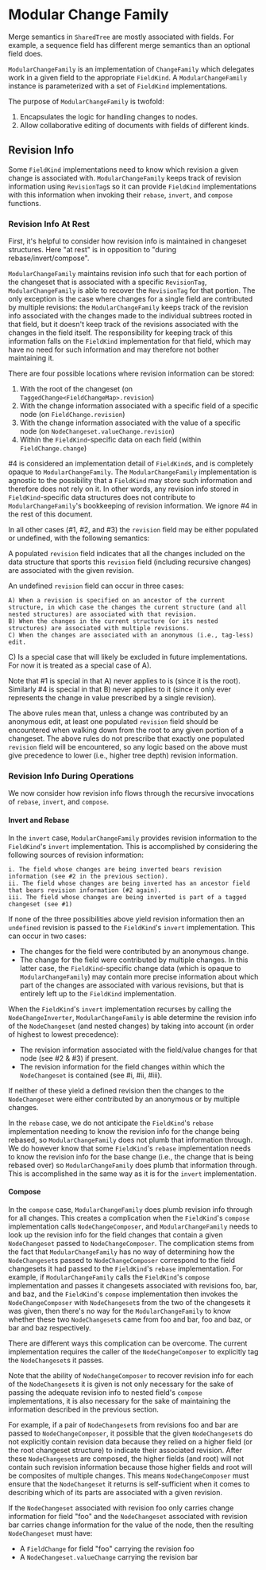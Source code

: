 # Modular Change Family

Merge semantics in `SharedTree` are mostly associated with fields.
For example, a sequence field has different merge semantics than an optional field does.

`ModularChangeFamily` is an implementation of `ChangeFamily` which delegates work in a given field to the appropriate `FieldKind`.
A `ModularChangeFamily` instance is parameterized with a set of `FieldKind` implementations.

The purpose of `ModularChangeFamily` is twofold:

1. Encapsulates the logic for handling changes to nodes.
2. Allow collaborative editing of documents with fields of different kinds.

## Revision Info

Some `FieldKind` implementations need to know which revision a given change is associated with.
`ModularChangeFamily` keeps track of revision information using `RevisionTag`s so it can provide `FieldKind` implementations with this information when invoking their `rebase`, `invert`, and `compose` functions.

### Revision Info At Rest

First, it's helpful to consider how revision info is maintained in changeset structures.
Here "at rest" is in opposition to "during rebase/invert/compose".

`ModularChangeFamily` maintains revision info such that for each portion of the changeset that is associated with a specific `RevisionTag`,
`ModularChangeFamily` is able to recover the `RevisionTag` for that portion.
The only exception is the case where changes for a single field are contributed by multiple revisions:
the `ModularChangeFamily` keeps track of the revision info associated with the changes made to the individual subtrees rooted in that field,
but it doesn't keep track of the revisions associated with the changes in the field itself.
The responsibility for keeping track of this information falls on the `FieldKind` implementation for that field,
which may have no need for such information and may therefore not bother maintaining it.

There are four possible locations where revision information can be stored:

1. With the root of the changeset (on `TaggedChange<FieldChangeMap>.revision`)
2. With the change information associated with a specific field of a specific node (on `FieldChange.revision`)
3. With the change information associated with the value of a specific node (on `NodeChangeset.valueChange.revision`)
4. Within the `FieldKind`-specific data on each field (within `FieldChange.change`)

#4 is considered an implementation detail of `FieldKind`s, and is completely opaque to `ModularChangeFamily`.
The `ModularChangeFamily` implementation is agnostic to the possibility that a `FieldKind` may store such information and therefore does not rely on it.
In other words, any revision info stored in `FieldKind`-specific data structures does not contribute to `ModularChangeFamily`'s bookkeeping of revision information.
We ignore #4 in the rest of this document.

In all other cases (#1, #2, and #3) the `revision` field may be either populated or undefined, with the following semantics:

A populated `revision` field indicates that all the changes included on the data structure that sports this `revision` field
(including recursive changes)
are associated with the given revision.

An undefined `revision` field can occur in three cases:

    A) When a revision is specified on an ancestor of the current structure, in which case the changes the current structure (and all nested structures) are associated with that revision.
    B) When the changes in the current structure (or its nested structures) are associated with multiple revisions.
    C) When the changes are associated with an anonymous (i.e., tag-less) edit.

C) Is a special case that will likely be excluded in future implementations.
For now it is treated as a special case of A).

Note that #1 is special in that A) never applies to is (since it is the root).
Similarly #4 is special in that B) never applies to it (since it only ever represents the change in value prescribed by a single revision).

The above rules mean that, unless a change was contributed by an anonymous edit, at least one populated `revision` field should be encountered when walking down from the root to any given portion of a changeset.
The above rules do not prescribe that exactly one populated `revision` field will be encountered,
so any logic based on the above must give precedence to lower (i.e., higher tree depth) revision information.

### Revision Info During Operations

We now consider how revision info flows through the recursive invocations of `rebase`, `invert`, and `compose`.

#### Invert and Rebase

In the `invert` case, `ModularChangeFamily` provides revision information to the `FieldKind`'s `invert` implementation.
This is accomplished by considering the following sources of revision information:

    i. The field whose changes are being inverted bears revision information (see #2 in the previous section).
    ii. The field whose changes are being inverted has an ancestor field that bears revision information (#2 again).
    iii. The field whose changes are being inverted is part of a tagged changeset (see #1)

If none of the three possibilities above yield revision information then an `undefined` revision is passed to the `FieldKind`'s `invert` implementation.
This can occur in two cases:

-   The changes for the field were contributed by an anonymous change.
-   The change for the field were contributed by multiple changes.
    In this latter case, the `FieldKind`-specific change data
    (which is opaque to `ModularChangeFamily`)
    may contain more precise information about which part of the changes are associated with various revisions,
    but that is entirely left up to the `FieldKind` implementation.

When the `FieldKind`'s `invert` implementation recurses by calling the `NodeChangeInverter`,
`ModularChangeFamily` is able determine the revision info of the `NodeChangeset` (and nested changes) by taking into account (in order of highest to lowest precedence):

-   The revision information associated with the field/value changes for that node (see #2 & #3) if present.
-   The revision information for the field changes within which the `NodeChangeset` is contained (see #i, #ii, #iii).

If neither of these yield a defined revision then the changes to the `NodeChangeset` were either contributed by an anonymous or by multiple changes.

In the `rebase` case, we do not anticipate the `FieldKind`'s `rebase` implementation needing to know the revision info for the change being rebased, so `ModularChangeFamily` does not plumb that information through.
We do however know that some `FieldKind`'s `rebase` implementation needs to know the revision info for the base change (i.e., the change that is being rebased over) so `ModularChangeFamily` does plumb that information through.
This is accomplished in the same way as it is for the `invert` implementation.

#### Compose

In the `compose` case, `ModularChangeFamily` does plumb revision info through for all changes.
This creates a complication when the `FieldKind`'s `compose` implementation calls `NodeChangeComposer`, and `ModularChangeFamily` needs to look up the revision info for the field changes that contain a given `NodeChangeset` passed to `NodeChangeComposer`.
The complication stems from the fact that `ModularChangeFamily` has no way of determining how the `NodeChangeset`s passed to `NodeChangeComposer` correspond to the field changesets it had passed to the `FieldKind`'s `rebase` implementation.
For example, if `ModularChangeFamily` calls the `FieldKind`'s `compose` implementation and passes it changesets associated with revisions foo, bar, and baz,
and the `FieldKind`'s `compose` implementation then invokes the `NodeChangeComposer` with `NodeChangeset`s from the two of the changesets it was given,
then there's no way for the `ModularChangeFamily` to know whether these two `NodeChangeset`s came from foo and bar, foo and baz, or bar and baz respectively.

There are different ways this complication can be overcome.
The current implementation requires the caller of the `NodeChangeComposer` to explicitly tag the `NodeChangeset`s it passes.

Note that the ability of `NodeChangeComposer` to recover revision info for each of the `NodeChangeset`s it is given is not only necessary for the sake of passing the adequate revision info to nested field's `compose` implementations,
it is also necessary for the sake of maintaining the information described in the previous section.

For example, if a pair of `NodeChangeset`s from revisions foo and bar are passed to `NodeChangeComposer`,
it possible that the given `NodeChangeset`s do not explicitly contain revision data because they relied on a higher field (or the root changeset structure) to indicate their associated revision.
After these `NodeChangeset`s are composed, the higher fields (and root) will not contain such revision information because those higher fields and root will be composites of multiple changes.
This means `NodeChangeComposer` must ensure that the `NodeChangeset` it returns is self-sufficient when it comes to describing which of its parts are associated with a given revision.

If the `NodeChangeset` associated with revision foo only carries change information for field "foo" and the `NodeChangeset` associated with revision bar carries change information for the value of the node,
then the resulting `NodeChangeset` must have:

-   A `FieldChange` for field "foo" carrying the revision foo
-   A `NodeChangeset.valueChange` carrying the revision bar
